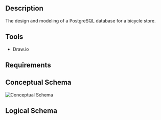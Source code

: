 ## Description
The design and modeling of a PostgreSQL database for a bicycle store.

## Tools
- Draw.io

## Requirements

## Conceptual Schema
![Conceptual Schema](https://github.com/Lu15700/database_modeling_for_postgresql/assets/102251361/9c2d2ab5-fca4-4e41-aa2f-a45c80ebbc8d)




## Logical Schema

